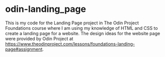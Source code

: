 # odin-landing_page
This is my code for the Landing Page project in The Odin Project Foundations course where I am using my knowledge of HTML and CSS to create a landing page for a website. 
The design ideas for the website page were provided by Odin Project at https://www.theodinproject.com/lessons/foundations-landing-page#assignment.
